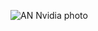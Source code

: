 ![AN Nvidia photo](https://www.nvidia.com/content/dam/en-zz/Solutions/communities/nvidia-communities-partner-network-737-m@2x.jpg)
